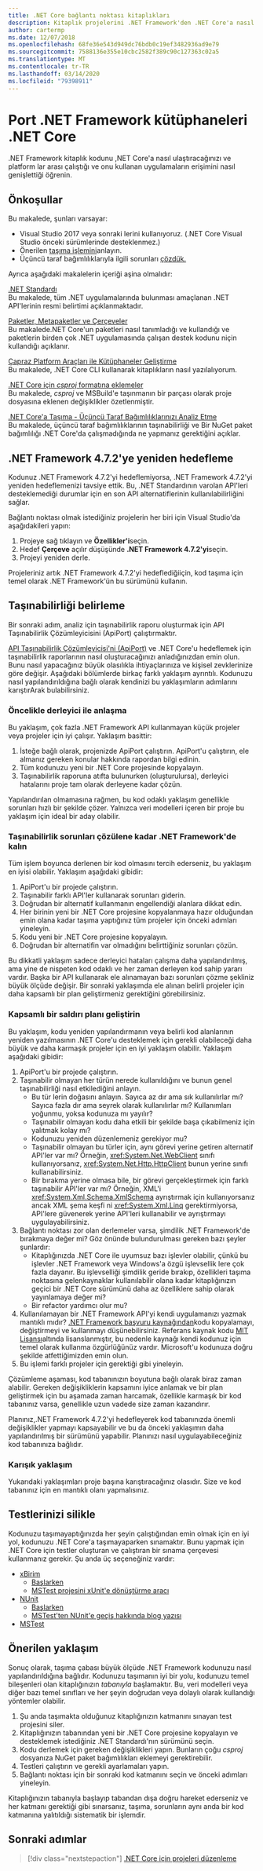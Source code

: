 ```yaml
---
title: .NET Core bağlantı noktası kitaplıkları
description: Kitaplık projelerini .NET Framework'den .NET Core'a nasıl ileteceklerini öğrenin.
author: cartermp
ms.date: 12/07/2018
ms.openlocfilehash: 68fe36e543d949dc76bdb0c19ef3482936ad9e79
ms.sourcegitcommit: 7588136e355e10cbc2582f389c90c127363c02a5
ms.translationtype: MT
ms.contentlocale: tr-TR
ms.lasthandoff: 03/14/2020
ms.locfileid: "79398911"
---
```

# <a name="port-net-framework-libraries-to-net-core"></a>Port .NET Framework kütüphaneleri .NET Core

.NET Framework kitaplık kodunu ,NET Core'a nasıl ulaştıracağınızı ve platform lar arası çalıştığı ve onu kullanan uygulamaların erişimini nasıl genişlettiği öğrenin.

## <a name="prerequisites"></a>Önkoşullar

Bu makalede, şunları varsayar:

- Visual Studio 2017 veya sonraki lerini kullanıyoruz. (.NET Core Visual Studio önceki sürümlerinde desteklenmez.)
- Önerilen [taşıma işlemini](index.md)anlayın.
- Üçüncü taraf bağımlılıklarıyla ilgili sorunları [çözdük.](third-party-deps.md)

Ayrıca aşağıdaki makalelerin içeriği aşina olmalıdır:

[.NET Standardı](../../standard/net-standard.md)\
Bu makalede, tüm .NET uygulamalarında bulunması amaçlanan .NET API'lerinin resmi belirtimi açıklanmaktadır.

[Paketler, Metapaketler ve Çerçeveler](../packages.md)\
Bu makalede.NET Core'un paketleri nasıl tanımladığı ve kullandığı ve paketlerin birden çok .NET uygulamasında çalışan destek kodunu niçin kullandığı açıklanır.

[Çapraz Platform Araçları ile Kütüphaneler Geliştirme](../tutorials/libraries.md)\
Bu makalede, .NET Core CLI kullanarak kitaplıkların nasıl yazılalıyorum.

[.NET Core için *csproj* formatına eklemeler](../tools/csproj.md)\
Bu makalede, *csproj* ve MSBuild'e taşınmanın bir parçası olarak proje dosyasına eklenen değişiklikler özetlenmiştir.

[.NET Core'a Taşıma - Üçüncü Taraf Bağımlılıklarınızı Analiz Etme](third-party-deps.md)\
Bu makalede, üçüncü taraf bağımlılıklarının taşınabilirliği ve Bir NuGet paket bağımlılığı .NET Core'da çalışmadığında ne yapmanız gerektiğini açıklar.

## <a name="retarget-to-net-framework-472"></a>.NET Framework 4.7.2'ye yeniden hedefleme

Kodunuz .NET Framework 4.7.2'yi hedeflemiyorsa, .NET Framework 4.7.2'yi yeniden hedeflemenizi tavsiye ettik. Bu, .NET Standardının varolan API'leri desteklemediği durumlar için en son API alternatiflerinin kullanılabilirliğini sağlar.

Bağlantı noktası olmak istediğiniz projelerin her biri için Visual Studio'da aşağıdakileri yapın:

1. Projeye sağ tıklayın ve **Özellikler'i**seçin.
1. Hedef **Çerçeve** açılır düşüşünde **.NET Framework 4.7.2'yi**seçin.
1. Projeyi yeniden derle.

Projeleriniz artık .NET Framework 4.7.2'yi hedeflediğiiçin, kod taşıma için temel olarak .NET Framework'ün bu sürümünü kullanın.

## <a name="determine-portability"></a>Taşınabilirliği belirleme

Bir sonraki adım, analiz için taşınabilirlik raporu oluşturmak için API Taşınabilirlik Çözümleyicisini (ApiPort) çalıştırmaktır.

[API Taşınabilirlik Çözümleyicisi'ni (ApiPort)](../../standard/analyzers/portability-analyzer.md) ve .NET Core'u hedeflemek için taşınabilirlik raporlarının nasıl oluşturacağınızı anladığınızdan emin olun. Bunu nasıl yapacağınız büyük olasılıkla ihtiyaçlarınıza ve kişisel zevklerinize göre değişir. Aşağıdaki bölümlerde birkaç farklı yaklaşım ayrıntılı. Kodunuzu nasıl yapılandırıldığına bağlı olarak kendinizi bu yaklaşımların adımlarını karıştırArak bulabilirsiniz.

### <a name="deal-primarily-with-the-compiler"></a>Öncelikle derleyici ile anlaşma

Bu yaklaşım, çok fazla .NET Framework API kullanmayan küçük projeler veya projeler için iyi çalışır. Yaklaşım basittir:

1. İsteğe bağlı olarak, projenizde ApiPort çalıştırın. ApiPort'u çalıştırın, ele almanız gereken konular hakkında rapordan bilgi edinin.
1. Tüm kodunuzu yeni bir .NET Core projesinde kopyalayın.
1. Taşınabilirlik raporuna atıfta bulunurken (oluşturulursa), derleyici hatalarını proje tam olarak derleyene kadar çözün.

Yapılandırılan olmamasına rağmen, bu kod odaklı yaklaşım genellikle sorunları hızlı bir şekilde çözer. Yalnızca veri modelleri içeren bir proje bu yaklaşım için ideal bir aday olabilir.

### <a name="stay-on-the-net-framework-until-portability-issues-are-resolved"></a>Taşınabilirlik sorunları çözülene kadar .NET Framework'de kalın

Tüm işlem boyunca derlenen bir kod olmasını tercih ederseniz, bu yaklaşım en iyisi olabilir. Yaklaşım aşağıdaki gibidir:

1. ApiPort'u bir projede çalıştırın.
1. Taşınabilir farklı API'ler kullanarak sorunları giderin.
1. Doğrudan bir alternatif kullanmanın engellendiği alanlara dikkat edin.
1. Her birinin yeni bir .NET Core projesine kopyalanmaya hazır olduğundan emin olana kadar taşıma yaptığınız tüm projeler için önceki adımları yineleyin.
1. Kodu yeni bir .NET Core projesine kopyalayın.
1. Doğrudan bir alternatifin var olmadığını belirttiğiniz sorunları çözün.

Bu dikkatli yaklaşım sadece derleyici hataları çalışma daha yapılandırılmış, ama yine de nispeten kod odaklı ve her zaman derleyen kod sahip yararı vardır. Başka bir API kullanarak ele alınamayan bazı sorunları çözme şekliniz büyük ölçüde değişir. Bir sonraki yaklaşımda ele alınan belirli projeler için daha kapsamlı bir plan geliştirmeniz gerektiğini görebilirsiniz.

### <a name="develop-a-comprehensive-plan-of-attack"></a>Kapsamlı bir saldırı planı geliştirin

Bu yaklaşım, kodu yeniden yapılandırmanın veya belirli kod alanlarının yeniden yazılmasının .NET Core'u desteklemek için gerekli olabileceği daha büyük ve daha karmaşık projeler için en iyi yaklaşım olabilir. Yaklaşım aşağıdaki gibidir:

1. ApiPort'u bir projede çalıştırın.
1. Taşınabilir olmayan her türün nerede kullanıldığını ve bunun genel taşınabilirliği nasıl etkilediğini anlayın.
   - Bu tür lerin doğasını anlayın. Sayıca az dır ama sık kullanılırlar mı? Sayıca fazla dır ama seyrek olarak kullanılırlar mı? Kullanımları yoğunmu, yoksa kodunuza mı yayılır?
   - Taşınabilir olmayan kodu daha etkili bir şekilde başa çıkabilmeniz için yalıtmak kolay mı?
   - Kodunuzu yeniden düzenlemeniz gerekiyor mu?
   - Taşınabilir olmayan bu türler için, aynı görevi yerine getiren alternatif API'ler var mı? Örneğin, <xref:System.Net.WebClient> sınıfı kullanıyorsanız, <xref:System.Net.Http.HttpClient> bunun yerine sınıfı kullanabilirsiniz.
   - Bir bırakma yerine olmasa bile, bir görevi gerçekleştirmek için farklı taşınabilir API'ler var mı? Örneğin, XML'i <xref:System.Xml.Schema.XmlSchema> ayrıştırmak için kullanıyorsanız ancak XML şema keşfi ni <xref:System.Xml.Linq> gerektirmiyorsa, API'lere güvenerek yerine API'leri kullanabilir ve ayrıştırmayı uygulayabilirsiniz.
1. Bağlantı noktası zor olan derlemeler varsa, şimdilik .NET Framework'de bırakmaya değer mi? Göz önünde bulundurulması gereken bazı şeyler şunlardır:
   - Kitaplığınızda .NET Core ile uyumsuz bazı işlevler olabilir, çünkü bu işlevler .NET Framework veya Windows'a özgü işlevsellik lere çok fazla dayanır. Bu işlevselliği şimdilik geride bırakıp, özellikleri taşıma noktasına gelenkaynaklar kullanılabilir olana kadar kitaplığınızın geçici bir .NET Core sürümünü daha az özelliklere sahip olarak yayınlamaya değer mi?
   - Bir refactor yardımcı olur mu?
1. Kullanılamayan bir .NET Framework API'yi kendi uygulamanızı yazmak mantıklı mıdır?
   [.NET Framework başvuru kaynağından](https://github.com/Microsoft/referencesource)kodu kopyalamayı, değiştirmeyi ve kullanmayı düşünebilirsiniz. Referans kaynak kodu [MIT Lisansı](https://github.com/Microsoft/referencesource/blob/master/LICENSE.txt)altında lisanslanmıştır, bu nedenle kaynağı kendi kodunuz için temel olarak kullanma özgürlüğünüz vardır. Microsoft'u kodunuza doğru şekilde atfettiğimizden emin olun.
1. Bu işlemi farklı projeler için gerektiği gibi yineleyin.

Çözümleme aşaması, kod tabanınızın boyutuna bağlı olarak biraz zaman alabilir. Gereken değişikliklerin kapsamını iyice anlamak ve bir plan geliştirmek için bu aşamada zaman harcamak, özellikle karmaşık bir kod tabanınız varsa, genellikle uzun vadede size zaman kazandırır.

Planınız,.NET Framework 4.7.2'yi hedefleyerek kod tabanınızda önemli değişiklikler yapmayı kapsayabilir ve bu da önceki yaklaşımın daha yapılandırılmış bir sürümünü yapabilir. Planınızı nasıl uygulayabileceğiniz kod tabanınıza bağlıdır.

### <a name="mixed-approach"></a>Karışık yaklaşım

Yukarıdaki yaklaşımları proje başına karıştıracağınız olasıdır. Size ve kod tabanınız için en mantıklı olanı yapmalısınız.

## <a name="port-your-tests"></a>Testlerinizi silikle

Kodunuzu taşımayaptığınızda her şeyin çalıştığından emin olmak için en iyi yol, kodunuzu .NET Core'a taşımayaparken sınamaktır. Bunu yapmak için .NET Core için testler oluşturan ve çalıştıran bir sınama çerçevesi kullanmanız gerekir. Şu anda üç seçeneğiniz vardır:

- [xBirim](https://xunit.github.io/)
  - [Başlarken](https://xunit.github.io/docs/getting-started-dotnet-core.html)
  - [MSTest projesini xUnit'e dönüştürme aracı](https://github.com/dotnet/codeformatter/tree/master/src/XUnitConverter)
- [NUnit](https://nunit.org/)
  - [Başlarken](https://github.com/nunit/docs/wiki/Installation)
  - [MSTest'ten NUnit'e geçiş hakkında blog yazısı](https://www.florian-rappl.de/News/Page/275/convert-mstest-to-nunit)
- [MSTest](/visualstudio/test/unit-test-basics)

## <a name="recommended-approach"></a>Önerilen yaklaşım

Sonuç olarak, taşıma çabası büyük ölçüde .NET Framework kodunuzu nasıl yapılandırıldığına bağlıdır. Kodunuzu taşımanın iyi bir yolu, kodunuzu temel bileşenleri olan kitaplığınızın *tabanıyla* başlamaktır. Bu, veri modelleri veya diğer bazı temel sınıfları ve her şeyin doğrudan veya dolaylı olarak kullandığı yöntemler olabilir.

1. Şu anda taşımakta olduğunuz kitaplığınızın katmanını sınayan test projesini siler.
1. Kitaplığınızın tabanından yeni bir .NET Core projesine kopyalayın ve desteklemek istediğiniz .NET Standardı'nın sürümünü seçin.
1. Kodu derlemek için gereken değişiklikleri yapın. Bunların çoğu *csproj* dosyanıza NuGet paket bağımlılıkları eklemeyi gerektirebilir.
1. Testleri çalıştırın ve gerekli ayarlamaları yapın.
1. Bağlantı noktası için bir sonraki kod katmanını seçin ve önceki adımları yineleyin.

Kitaplığınızın tabanıyla başlayıp tabandan dışa doğru hareket ederseniz ve her katmanı gerektiği gibi sınarsanız, taşıma, sorunların aynı anda bir kod katmanına yalıtıldığı sistematik bir işlemdir.

## <a name="next-steps"></a>Sonraki adımlar

>[!div class="nextstepaction"]
>[.NET Core için projeleri düzenleme](project-structure.md)

